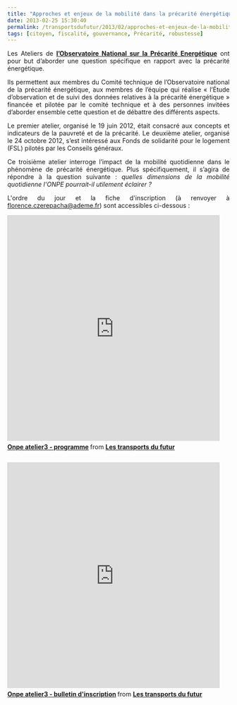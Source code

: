```yaml
---
title: "Approches et enjeux de la mobilité dans la précarité énergétique - Atelier 22/03 à Paris"
date: 2013-02-25 15:30:40
permalink: /transportsdufutur/2013/02/approches-et-enjeux-de-la-mobilite-dans-la-precarite-energetique-atelier-2203-a-paris.html
tags: [citoyen, fiscalité, gouvernance, Précarité, robustesse]
---
```


<p style="text-align: justify;">Les Ateliers de <strong><a href="http://www.developpement-durable.gouv.fr/Un-Observatoire-national-de-la.html" target="_blank">l’Observatoire National sur la Précarité Energétique</a></strong> ont pour but d’aborder une question spécifique en rapport avec la précarité énergétique. </p> <p style="text-align: justify;">Ils permettent aux membres du Comité technique de l’Observatoire national de la précarité énergétique, aux membres de l’équipe qui réalise « l’Étude d’observation et de suivi des données relatives à la précarité énergétique » financée et pilotée par le comité technique et à des personnes invitées d’aborder ensemble cette question et de débattre des différents aspects. </p> <p style="text-align: justify;">Le premier atelier, organisé le 19 juin 2012, était consacré aux concepts et indicateurs de la pauvreté et de la précarité. Le deuxième atelier, organisé le 24 octobre 2012, s’est intéressé aux Fonds de solidarité pour le logement (FSL) pilotés par les Conseils généraux. </p> <p style="text-align: justify;">Ce troisième atelier interroge l’impact de la mobilité quotidienne dans le phénomène de précarité énergétique. Plus spécifiquement, il s’agira de répondre à la question suivante : <em>quelles dimensions de la mobilité quotidienne l'ONPE pourrait-il utilement éclairer ?</em></p> <p style="text-align: justify;">L'ordre du jour et la fiche d'inscription (à renvoyer à <a href="mailto:florence.czerepacha@ademe.fr">florence.czerepacha@ademe.fr</a>) sont accessibles ci-dessous : </p>  <!--more-->   <iframe frameborder="0" height="511" marginheight="0" marginwidth="0" scrolling="no" src="http://fr.slideshare.net/slideshow/embed_code/16752484" style="border: 1px solid #CCC; border-width: 1px 1px 0; margin-bottom: 5px;" width="479"> </iframe> <div style="margin-bottom: 5px;"> <strong> <a href="http://fr.slideshare.net/transportsdufutur/onpe-atelier3-programme" target="_blank" title="Onpe atelier3 - programme">Onpe atelier3 - programme</a> </strong> from <strong><a href="http://fr.slideshare.net/transportsdufutur" target="_blank">Les transports du futur</a></strong> </div> <div style="margin-bottom: 5px;"> <strong> </strong> </div> <iframe frameborder="0" height="511" marginheight="0" marginwidth="0" scrolling="no" src="http://fr.slideshare.net/slideshow/embed_code/16752496" style="border: 1px solid #CCC; border-width: 1px 1px 0; margin-bottom: 5px;" width="479"> </iframe> <div style="margin-bottom: 5px;"> <strong> <a href="http://fr.slideshare.net/transportsdufutur/onpe-atelier3-bulletin-dinscription" target="_blank" title="Onpe atelier3 - bulletin d'inscription">Onpe atelier3 - bulletin d'inscription</a> </strong> from <strong><a href="http://fr.slideshare.net/transportsdufutur" target="_blank">Les transports du futur</a></strong> </div>
